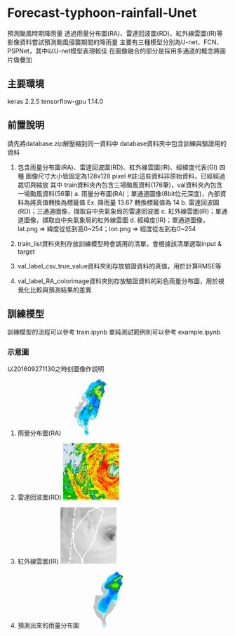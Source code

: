 # Forecast-typhoon-rainfall-Unet
預測颱風時期降雨量
透過雨量分布圖(RA)、雷達回波圖(RD)、紅外線雲圖(IR)等影像資料嘗試預測颱風侵襲期間的降雨量
主要有三種模型分別為U-net、FCN、PSPNet，其中以U-net模型表現較佳
在圖像融合的部分是採用多通道的概念將圖片做疊加

## 主要環境
keras 2.2.5
tensorflow-gpu 1.14.0

## 前置說明
請先將database.zip解壓縮到同一資料中
database資料夾中包含訓練與驗證用的資料
1. 包含雨量分布圖(RA)、雷達回波圖(RD)、紅外線雲圖(IR)、經緯度代表(GI) 四種 
圖像尺寸大小皆固定為128x128 pixel #註:這些資料非原始資料，已經經過裁切與縮放
其中 train資料夾內包含三場颱風資料(176筆)，val資料夾內包含一場颱風資料(56筆)
    a. 雨量分布圖(RA)；單通道圖像(8bit位元深度)，內部資料為將真值轉換為標籤值 Ex. 降雨量 13.67 轉換標籤值為 14
    b. 雷達回波圖(RD)；三通道圖像，擷取自中央氣象局的雷達回波圖
    c. 紅外線雲圖(IR)；單通道圖像，擷取自中央氣象局的紅外線雲圖
    d. 經緯度(IR)；單通道圖像，lat.png => 緯度從低到高0~254；lon.png => 經度從左到右0~254
    
2. train_list資料夾則存放訓練模型時會調用的清單，會根據該清單選取input & target

3. val_label_csv_true_value資料夾則存放驗證資料的真值，用於計算RMSE等

4. val_label_RA_colorimage資料夾則存放驗證資料的彩色雨量分布圖，用於視覺化比較與預測結果的差異

## 訓練模型
訓練模型的流程可以參考 train.ipynb
單純測試範例則可以參考 example.ipynb


### 示意圖
以201609271130之時刻圖像作說明
1. 雨量分布圖(RA)
![image](https://github.com/Jwander0820/Forecast-typhoon-rainfall-Unet/blob/main/img/201609271130_RA.png)

2. 雷達回波圖(RD)
![image](https://github.com/Jwander0820/Forecast-typhoon-rainfall-Unet/blob/main/img/201609271130_RD.png)

3. 紅外線雲圖(IR)
![image](https://github.com/Jwander0820/Forecast-typhoon-rainfall-Unet/blob/main/img/201609271130_IR.png)

4. 預測出來的雨量分布圖
![image](https://github.com/Jwander0820/Forecast-typhoon-rainfall-Unet/blob/main/img/201609271030_t%2B1_predict.png)

